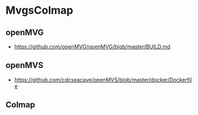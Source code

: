 # MvgsColmap

## openMVG

- https://github.com/openMVG/openMVG/blob/master/BUILD.md

## openMVS

- https://github.com/cdcseacave/openMVS/blob/master/docker/Dockerfile

## Colmap
